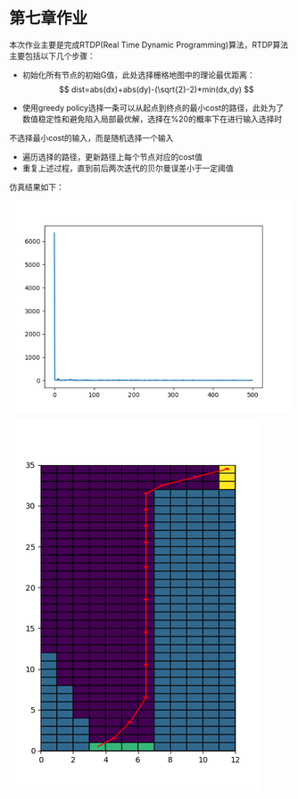 # 第七章作业

本次作业主要是完成RTDP(Real Time Dynamic Programming)算法，RTDP算法主要包括以下几个步骤：

* 初始化所有节点的初始G值，此处选择栅格地图中的理论最优距离：
  $$
  dist=abs(dx)+abs(dy)-(\sqrt{2}-2)*min(dx,dy)
  $$

* 使用greedy policy选择一条可以从起点到终点的最小cost的路径，此处为了数值稳定性和避免陷入局部最优解，选择在$\%20$的概率下在进行输入选择时

不选择最小cost的输入，而是随机选择一个输入

* 遍历选择的路径，更新路径上每个节点对应的cost值
* 重复上述过程，直到前后两次迭代的贝尔曼误差小于一定阈值

仿真结果如下：

![](pictures/Figure_1.png)

![](pictures/Figure_2.png)

